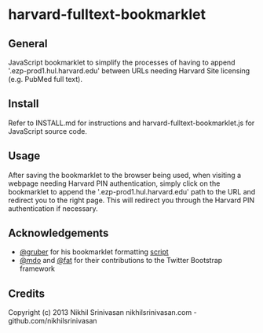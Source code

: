 harvard-fulltext-bookmarklet
============================

**General**
----------------------------
JavaScript bookmarklet to simplify the processes of having to append '.ezp-prod1.hul.harvard.edu' between URLs needing Harvard Site licensing (e.g. PubMed full text).

**Install**
----------------------------
Refer to INSTALL.md for instructions and harvard-fulltext-bookmarklet.js for JavaScript source code.

**Usage**
----------------------------
After saving the bookmarklet to the browser being used, when visiting a webpage needing Harvard PIN authentication, simply click on the bookmarklet to append the '.ezp-prod1.hul.harvard.edu' path to the URL and redirect you to the right page. This will redirect you through the Harvard PIN authentication if necessary.

**Acknowledgements**
----------------------------
* [@gruber](twitter.com/gruber) for his bookmarklet formatting [script](http://daringfireball.net/2007/03/javascript_bookmarklet_builder)
* [@mdo](twitter.com/mdo) and [@fat](twitter.com/fat) for their contributions to the Twitter Bootstrap framework

**Credits**
----------------------------
Copyright (c) 2013 Nikhil Srinivasan 
nikhilsrinivasan.com - github.com/nikhilsrinivasan
